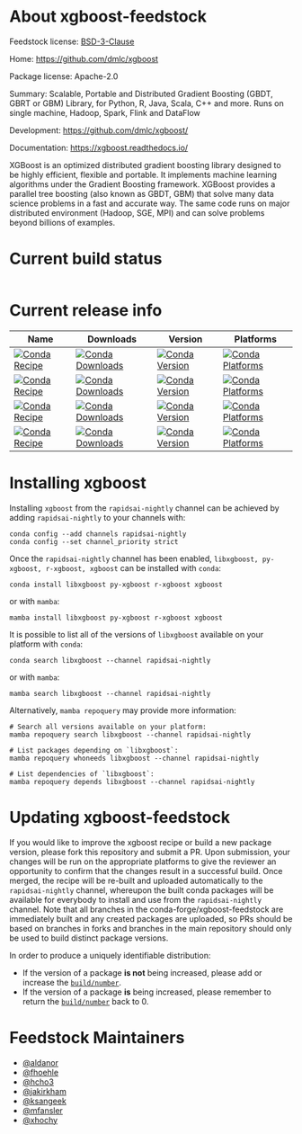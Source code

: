 About xgboost-feedstock
=======================

Feedstock license: [BSD-3-Clause](https://github.com/conda-forge/xgboost-feedstock-2-feedstock/blob/main/LICENSE.txt)

Home: https://github.com/dmlc/xgboost

Package license: Apache-2.0

Summary: Scalable, Portable and Distributed Gradient Boosting (GBDT, GBRT or GBM) Library, for
Python, R, Java, Scala, C++ and more. Runs on single machine, Hadoop, Spark, Flink
and DataFlow


Development: https://github.com/dmlc/xgboost/

Documentation: https://xgboost.readthedocs.io/

XGBoost is an optimized distributed gradient boosting library designed to be highly efficient,
flexible and portable. It implements machine learning algorithms under the Gradient Boosting
framework. XGBoost provides a parallel tree boosting (also known as GBDT, GBM) that solve many
data science problems in a fast and accurate way. The same code runs on major distributed
environment (Hadoop, SGE, MPI) and can solve problems beyond billions of examples.


Current build status
====================


<table>
</table>

Current release info
====================

| Name | Downloads | Version | Platforms |
| --- | --- | --- | --- |
| [![Conda Recipe](https://img.shields.io/badge/recipe-libxgboost-green.svg)](https://anaconda.org/rapidsai-nightly/libxgboost) | [![Conda Downloads](https://img.shields.io/conda/dn/rapidsai-nightly/libxgboost.svg)](https://anaconda.org/rapidsai-nightly/libxgboost) | [![Conda Version](https://img.shields.io/conda/vn/rapidsai-nightly/libxgboost.svg)](https://anaconda.org/rapidsai-nightly/libxgboost) | [![Conda Platforms](https://img.shields.io/conda/pn/rapidsai-nightly/libxgboost.svg)](https://anaconda.org/rapidsai-nightly/libxgboost) |
| [![Conda Recipe](https://img.shields.io/badge/recipe-py--xgboost-green.svg)](https://anaconda.org/rapidsai-nightly/py-xgboost) | [![Conda Downloads](https://img.shields.io/conda/dn/rapidsai-nightly/py-xgboost.svg)](https://anaconda.org/rapidsai-nightly/py-xgboost) | [![Conda Version](https://img.shields.io/conda/vn/rapidsai-nightly/py-xgboost.svg)](https://anaconda.org/rapidsai-nightly/py-xgboost) | [![Conda Platforms](https://img.shields.io/conda/pn/rapidsai-nightly/py-xgboost.svg)](https://anaconda.org/rapidsai-nightly/py-xgboost) |
| [![Conda Recipe](https://img.shields.io/badge/recipe-r--xgboost-green.svg)](https://anaconda.org/rapidsai-nightly/r-xgboost) | [![Conda Downloads](https://img.shields.io/conda/dn/rapidsai-nightly/r-xgboost.svg)](https://anaconda.org/rapidsai-nightly/r-xgboost) | [![Conda Version](https://img.shields.io/conda/vn/rapidsai-nightly/r-xgboost.svg)](https://anaconda.org/rapidsai-nightly/r-xgboost) | [![Conda Platforms](https://img.shields.io/conda/pn/rapidsai-nightly/r-xgboost.svg)](https://anaconda.org/rapidsai-nightly/r-xgboost) |
| [![Conda Recipe](https://img.shields.io/badge/recipe-xgboost-green.svg)](https://anaconda.org/rapidsai-nightly/xgboost) | [![Conda Downloads](https://img.shields.io/conda/dn/rapidsai-nightly/xgboost.svg)](https://anaconda.org/rapidsai-nightly/xgboost) | [![Conda Version](https://img.shields.io/conda/vn/rapidsai-nightly/xgboost.svg)](https://anaconda.org/rapidsai-nightly/xgboost) | [![Conda Platforms](https://img.shields.io/conda/pn/rapidsai-nightly/xgboost.svg)](https://anaconda.org/rapidsai-nightly/xgboost) |

Installing xgboost
==================

Installing `xgboost` from the `rapidsai-nightly` channel can be achieved by adding `rapidsai-nightly` to your channels with:

```
conda config --add channels rapidsai-nightly
conda config --set channel_priority strict
```

Once the `rapidsai-nightly` channel has been enabled, `libxgboost, py-xgboost, r-xgboost, xgboost` can be installed with `conda`:

```
conda install libxgboost py-xgboost r-xgboost xgboost
```

or with `mamba`:

```
mamba install libxgboost py-xgboost r-xgboost xgboost
```

It is possible to list all of the versions of `libxgboost` available on your platform with `conda`:

```
conda search libxgboost --channel rapidsai-nightly
```

or with `mamba`:

```
mamba search libxgboost --channel rapidsai-nightly
```

Alternatively, `mamba repoquery` may provide more information:

```
# Search all versions available on your platform:
mamba repoquery search libxgboost --channel rapidsai-nightly

# List packages depending on `libxgboost`:
mamba repoquery whoneeds libxgboost --channel rapidsai-nightly

# List dependencies of `libxgboost`:
mamba repoquery depends libxgboost --channel rapidsai-nightly
```




Updating xgboost-feedstock
==========================

If you would like to improve the xgboost recipe or build a new
package version, please fork this repository and submit a PR. Upon submission,
your changes will be run on the appropriate platforms to give the reviewer an
opportunity to confirm that the changes result in a successful build. Once
merged, the recipe will be re-built and uploaded automatically to the
`rapidsai-nightly` channel, whereupon the built conda packages will be available for
everybody to install and use from the `rapidsai-nightly` channel.
Note that all branches in the conda-forge/xgboost-feedstock are
immediately built and any created packages are uploaded, so PRs should be based
on branches in forks and branches in the main repository should only be used to
build distinct package versions.

In order to produce a uniquely identifiable distribution:
 * If the version of a package **is not** being increased, please add or increase
   the [``build/number``](https://docs.conda.io/projects/conda-build/en/latest/resources/define-metadata.html#build-number-and-string).
 * If the version of a package **is** being increased, please remember to return
   the [``build/number``](https://docs.conda.io/projects/conda-build/en/latest/resources/define-metadata.html#build-number-and-string)
   back to 0.

Feedstock Maintainers
=====================

* [@aldanor](https://github.com/aldanor/)
* [@fhoehle](https://github.com/fhoehle/)
* [@hcho3](https://github.com/hcho3/)
* [@jakirkham](https://github.com/jakirkham/)
* [@ksangeek](https://github.com/ksangeek/)
* [@mfansler](https://github.com/mfansler/)
* [@xhochy](https://github.com/xhochy/)

